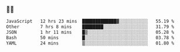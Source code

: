 ### 👨‍💻

<!--START_SECTION:waka-->

```txt
JavaScript   12 hrs 23 mins  █████████████▓░░░░░░░░░░░   55.19 %
Other        7 hrs 8 mins    ████████░░░░░░░░░░░░░░░░░   31.79 %
JSON         1 hr 11 mins    █▒░░░░░░░░░░░░░░░░░░░░░░░   05.28 %
Bash         50 mins         █░░░░░░░░░░░░░░░░░░░░░░░░   03.78 %
YAML         24 mins         ▒░░░░░░░░░░░░░░░░░░░░░░░░   01.80 %
```

<!--END_SECTION:waka-->

